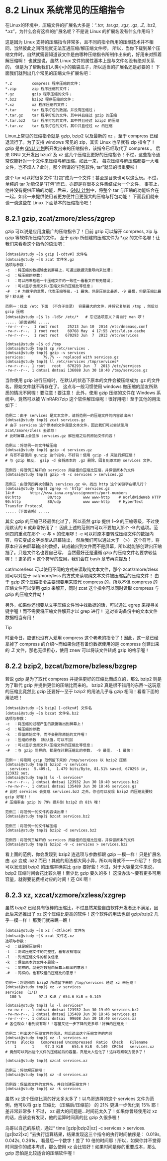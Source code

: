# 8.2 Linux 系统常见的压缩指令

在Linux的环境中，压缩文件的扩展名大多是：“*.tar,* .tar.gz, *.tgz,* .gz, *.Z,* .bz2, \*.xz”，为什么会有这样的扩展名呢？不是说 Linux 的扩展名没有什么作用吗？

这是因为 Linux 支持的压缩指令非常多，且不同的指令所用的压缩技术并不相同，当然彼此之间可能就无法互通压缩/解压缩文件啰。 所以，当你下载到某个压缩文件时，自然就需要知道该文件是由哪种压缩指令所制作出来的，好用来对照着解压缩啊！ 也就是说，虽然 Linux 文件的属性基本上是与文件名没有绝对关系的， 但是为了帮助我们人类小小的脑袋瓜子，所以适当的扩展名还是必要的！ 下面我们就列出几个常见的压缩文件扩展名吧：

```shell
*.Z         compress 程序压缩的文件；
*.zip       zip 程序压缩的文件；
*.gz        gzip 程序压缩的文件；
*.bz2       bzip2 程序压缩的文件；
*.xz        xz 程序压缩的文件；
*.tar       tar 程序打包的数据，并没有压缩过；
*.tar.gz    tar 程序打包的文件，其中并且经过 gzip 的压缩
*.tar.bz2   tar 程序打包的文件，其中并且经过 bzip2 的压缩
*.tar.xz    tar 程序打包的文件，其中并且经过 xz 的压缩
```

Linux上常见的压缩指令就是 gzip, bzip2 以及最新的 xz ，至于 compress 已经退流行了。为了支持 windows 常见的 zip，其实 Linux 也早就有 zip 指令了！ gzip 是由 [GNU 计划](http://www.gnu.org/)所开发出来的压缩指令，该指令已经取代了 compress 。 后来 GNU 又开发出 bzip2 及 xz 这几个压缩比更好的压缩指令！不过，这些指令通常仅能针对一个文件来压缩与解压缩，如此一来， 每次压缩与解压缩都要一大堆文件，岂不烦人？此时，那个所谓的“打包软件, tar”就显的很重要啦！

这个 tar 可以将很多文件“打包”成为一个文件！甚至是目录也可以这么玩。不过，单纯的 tar 功能仅是“打包”而已，亦即是将很多文件集结成为一个文件， 事实上，他并没有提供压缩的功能，后来，[GNU 计划](http://www.gnu.org/)中，将整个 tar 与压缩的功能结合在一起，如此一来提供使用者更方便并且更强大的压缩与打包功能！ 下面我们就来谈一谈这些在 Linux 下面基本的压缩指令吧！

## 8.2.1 gzip, zcat/zmore/zless/zgrep

gzip 可以说是应用度最广的压缩指令了！目前 gzip 可以解开 compress, zip 与 gzip 等软件所压缩的文件。 至于 gzip 所创建的压缩文件为 \*.gz 的文件名喔！让我们来看看这个指令的语法吧：

```shell
[dmtsai@study ~]$ gzip [-cdtv#] 文件名
[dmtsai@study ~]$ zcat 文件名.gz
选项与参数：
-c  ：将压缩的数据输出到屏幕上，可通过数据流重导向来处理；
-d  ：解压缩的参数；
-t  ：可以用来检验一个压缩文件的一致性～看看文件有无错误；
-v  ：可以显示出原文件/压缩文件的压缩比等信息；
-#  ：# 为数字的意思，代表压缩等级，-1 最快，但是压缩比最差、-9 最慢，但是压缩比最好！默认是 -6

范例一：找出 /etc 下面 （不含子目录） 容量最大的文件，并将它复制到 /tmp ，然后以 gzip 压缩
[dmtsai@study ~]$ ls -ldSr /etc/*   # 忘记选项意义？请自行 man 啰！
.....（前面省略）.....
-rw-r--r--.  1 root root    25213 Jun 10  2014 /etc/dnsmasq.conf
-rw-r--r--.  1 root root    69768 May  4 17:55 /etc/ld.so.cache
-rw-r--r--.  1 root root   670293 Jun  7  2013 /etc/services

[dmtsai@study ~]$ cd /tmp 
[dmtsai@study tmp]$ cp /etc/services .
[dmtsai@study tmp]$ gzip -v services
services:        79.7% -- replaced with services.gz
[dmtsai@study tmp]$ ll /etc/services /tmp/services*
-rw-r--r--. 1 root   root   670293 Jun  7  2013 /etc/services
-rw-r--r--. 1 dmtsai dmtsai 136088 Jun 30 18:40 /tmp/services.gz
```

当你使用 gzip 进行压缩时，在默认的状态下原本的文件会被压缩成为 .gz 的文件名，原始文件就不再存在了。 这点与一般习惯使用 windows 做压缩的朋友所熟悉的情况不同喔！要注意！要注意！ 此外，使用 gzip 压缩的文件在 Windows 系统中，竟然可以被 WinRAR/7zip 这个软件解压缩呢！很好用吧！至于其他的用法如下：

```shell
范例二：由于 services 是文本文件，请将范例一的压缩文件的内容读出来！
[dmtsai@study tmp]$ zcat services.gz
# 由于 services 这个原本的文件是是文本文件，因此我们可以尝试使用 zcat/zmore/zless 去读取！
# 此时屏幕上会显示 servcies.gz 解压缩之后的原始文件内容！

范例三：将范例一的文件解压缩
[dmtsai@study tmp]$ gzip -d services.gz
# 鸟哥不要使用 gunzip 这个指令，不好背！使用 gzip -d 来进行解压缩！
# 与 gzip 相反， gzip -d 会将原本的 .gz 删除，回复到原本的 services 文件。

范例四：将范例三解开的 services 用最佳的压缩比压缩，并保留原本的文件
[dmtsai@study tmp]$ gzip -9 -c services > services.gz

范例五：由范例四再次创建的 services.gz 中，找出 http 这个关键字在哪几行？
[dmtsai@study tmp]$ zgrep -n 'http' services.gz
14:#       http://www.iana.org/assignments/port-numbers
89:http            80/tcp          www www-http    # WorldWideWeb HTTP
90:http            80/udp          www www-http    # HyperText Transfer Protocol
.....（下面省略）.....
```

其实 gzip 的压缩已经最优化过了，所以虽然 gzip 提供 1\~9 的压缩等级，不过使用默认的 6 就非常好用了！ 因此上述的范例四可以不要加入那个 -9 的选项。范例四的重点在那个 -c 与 \> 的使用啰！-c 可以将原本要转成压缩文件的数据内容，将它变成文字类型从屏幕输出， 然后我们可以通过大于 （>） 这个符号，将原本应该由屏幕输出的数据，转成输出到文件而不是屏幕，所以就能够创建出压缩挡了。只是文件名也要自己写， 当然最好还是遵循 gzip 的压缩文件名要求较佳喔！！更多的 \> 这个符号的应用，我们会在 bash 章节再次提及！

cat/more/less 可以使用不同的方式来读取纯文本文件，那个 zcat/zmore/zless 则可以对应于 cat/more/less 的方式来读取纯文本文件被压缩后的压缩文件！ 由于 gzip 这个压缩指令主要想要用来取代 compress 的，所以不但 compress 的压缩文件可以使用 gzip 来解开，同时 zcat 这个指令可以同时读取 compress 与 gzip 的压缩文件呦！

另外，如果你还想要从文字压缩文件当中找数据的话，可以通过 egrep 来搜寻关键字喔！而不需要将压缩文件解开才以 grep 进行！ 这对查询备份中的文本文件数据相当有用！



> [!TIP]
> 时至今日，应该也没有人爱用 compress 这个老老的指令了！因此，这一章已经拿掉了 compress 的介绍～而如果你还有备份数据使用的是 compress 创建出来的 .Z 文件，那也无须担心，使用 znew 可以将该文件转成 gzip 的格示喔！

## 8.2.2 bzip2, bzcat/bzmore/bzless/bzgrep

若说 gzip 是为了取代 compress 并提供更好的压缩比而成立的，那么 bzip2 则是为了取代 gzip 并提供更佳的压缩比而来的。 bzip2 真是很不错用的东西～这玩意的压缩比竟然比 gzip 还要好～至于 bzip2 的用法几乎与 gzip 相同！看看下面的用法吧！

```shell
[dmtsai@study ~]$ bzip2 [-cdkzv#] 文件名
[dmtsai@study ~]$ bzcat 文件名.bz2
选项与参数：
-c  ：将压缩的过程产生的数据输出到屏幕上！
-d  ：解压缩的参数
-k  ：保留原始文件，而不会删除原始的文件喔！
-z  ：压缩的参数 （默认值，可以不加）
-v  ：可以显示出原文件/压缩文件的压缩比等信息；
-#  ：与 gzip 同样的，都是在计算压缩比的参数， -9 最佳， -1 最快！

范例一：将刚刚 gzip 范例留下来的 /tmp/services 以 bzip2 压缩
[dmtsai@study tmp]$ bzip2 -v services
  services:  5.409:1,  1.479 bits/Byte, 81.51% saved, 670293 in, 123932 out.
[dmtsai@study tmp]$ ls -l services*
-rw-r--r--. 1 dmtsai dmtsai 123932 Jun 30 18:40 services.bz2
-rw-rw-r--. 1 dmtsai dmtsai 135489 Jun 30 18:46 services.gz
# 此时 services 会变成 services.bz2 之外，你也可以发现 bzip2 的压缩比要较 gzip 好喔！！
# 压缩率由 gzip 的 79% 提升到 bzip2 的 81% 哩！

范例二：将范例一的文件内容读出来！
[dmtsai@study tmp]$ bzcat services.bz2

范例三：将范例一的文件解压缩
[dmtsai@study tmp]$ bzip2 -d services.bz2

范例四：将范例三解开的 services 用最佳的压缩比压缩，并保留原本的文件
[dmtsai@study tmp]$ bzip2 -9 -c services > services.bz2
```

看上面的范例，你会发现到 bzip2 连选项与参数都跟 gzip 一模一样！只是扩展名由 .gz 变成 .bz2 而已！其他的用法都大同小异，所以鸟哥就不一一介绍了！ 你也可以发现到 bzip2 的压缩率确实比 gzip 要好些！不过，对于大容量文件来说，bzip2 压缩时间会花比较久喔！至少比 gzip 要久的多！ 这没办法～要有更多可用容量，就得要花费相对应的时间！还 OK 啊！

## 8.2.3 xz, xzcat/xzmore/xzless/xzgrep

虽然 bzip2 已经具有很棒的压缩比，不过显然某些自由软件开发者还不满足，因此后来还推出了 xz 这个压缩比更高的软件！这个软件的用法也跟 gzip/bzip2 几乎一模一样！ 那我们就来瞧一瞧！

```shell
[dmtsai@study ~]$ xz [-dtlkc#] 文件名
[dmtsai@study ~]$ xcat 文件名.xz
选项与参数：
-d  ：就是解压缩啊！
-t  ：测试压缩文件的完整性，看有没有错误
-l  ：列出压缩文件的相关信息
-k  ：保留原本的文件不删除～
-c  ：同样的，就是将数据由屏幕上输出的意思！
-#  ：同样的，也有较佳的压缩比的意思！

范例一：将刚刚由 bzip2 所遗留下来的 /tmp/services 通过 xz 来压缩！
[dmtsai@study tmp]$ xz -v services
services （1/1）
  100 %        97.3 KiB / 654.6 KiB = 0.149

[dmtsai@study tmp]$ ls -l services*
-rw-rw-r--. 1 dmtsai dmtsai 123932 Jun 30 19:09 services.bz2
-rw-rw-r--. 1 dmtsai dmtsai 135489 Jun 30 18:46 services.gz
-rw-r--r--. 1 dmtsai dmtsai  99608 Jun 30 18:40 services.xz
# 各位观众！看到没有啊！！容量又进一步下降的更多耶！好棒的压缩比！

范例二：列出这个压缩文件的信息，然后读出这个压缩文件的内容
[dmtsai@study tmp]$ xz -l services.xz
Strms  Blocks   Compressed Uncompressed  Ratio  Check   Filename
    1       1     97.3 KiB    654.6 KiB  0.149  CRC64   services.xz
# 竟然可以列出这个文件的压缩前后的容量，真是太人性化了！这样观察就方便多了！

[dmtsai@study tmp]$ xzcat services.xz

范例三：将他解压缩吧！
[dmtsai@study tmp]$ xz -d services.xz

范例四：保留原文件的文件名，并且创建压缩文件！
[dmtsai@study tmp]$ xz -k services
```

虽然 xz 这个压缩比真的好太多太多了！以鸟哥选择的这个 services 文件为范例，他可以将 gzip 压缩比 （压缩后/压缩前） 的 21% 更进一步优化到 15% 耶！ 差非常非常多！不过， xz 最大的问题是...时间花太久了！如果你曾经使用过 xz 的话，应该会有发现，他的运算时间真的比 gzip 久很多喔！

鸟哥以自己的系统，通过“ time \[gzip\|bzip2\|xz\] -c services \> services.\[gz\|bz2\|xz\] ”去执行运算结果，结果发现这三个指令的执行时间依序是： 0.019s, 0.042s, 0.261s， 看最后一个数字！差了 10 倍的时间耶！所以，如果你并不觉得时间是你的成本考虑，那么使用 xz 会比较好！如果时间是你的重要成本，那么 gzip 恐怕是比较适合的压缩软件喔！